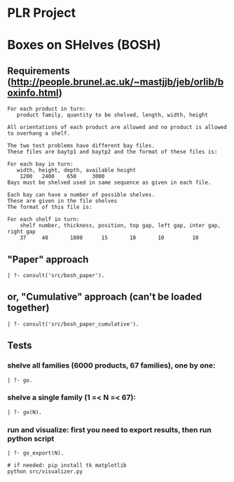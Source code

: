 
# PLR Project
# Boxes on SHelves (BOSH) 

## Requirements (http://people.brunel.ac.uk/~mastjjb/jeb/orlib/boxinfo.html)

```
For each product in turn:
   product family, quantity to be shelved, length, width, height

All orientations of each product are allowed and no product is allowed 
to overhang a shelf.

The two test problems have different bay files. 
These files are baytp1 and baytp2 and the format of these files is:

For each bay in turn:
   width, height, depth, available height
    1200   2400    650     3000
Bays must be shelved used in same sequence as given in each file.

Each bay can have a number of possible shelves.
These are given in the file shelves
The format of this file is:

For each shelf in turn:
    shelf number, thickness, position, top gap, left gap, inter gap, right gap
	37	   40   	1800   	  15	   10 	    10 	       10 
```

## "Paper" approach 
```
| ?- consult('src/bosh_paper').
```
## or, "Cumulative" approach (can't be loaded together) 
```
| ?- consult('src/bosh_paper_cumulative').
```

## Tests
### shelve all families (6000 products, 67 families), one by one: 
```
| ?- go.
``` 

###  shelve a single family (1 =< N =< 67): 
```
| ?- go(N). 
```

### run and visualize: first you need to export results, then run python script 
 
```
| ?- go_export(N).

# if needed: pip install tk matplotlib
python src/visualizer.py
 ```